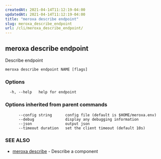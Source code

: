 ```yaml
---
createdAt: 2021-04-14T11:12:19-04:00
updatedAt: 2021-04-14T11:12:19-04:00
title: "meroxa describe endpoint"
slug: meroxa_describe_endpoint
url: /cli/meroxa_describe_endpoint/
---
```

## meroxa describe endpoint

Describe endpoint

```
meroxa describe endpoint NAME [flags]
```

### Options

```
  -h, --help   help for endpoint
```

### Options inherited from parent commands

```
      --config string      config file (default is $HOME/meroxa.env)
      --debug              display any debugging information
      --json               output json
      --timeout duration   set the client timeout (default 10s)
```

### SEE ALSO

* [meroxa describe](meroxa_describe)	 - Describe a component

